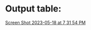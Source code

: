 # Output table: 

[Screen Shot 2023-05-18 at 7 31 54 PM](https://github.com/gkaur354/Super/assets/82777677/a9d87956-4af6-4bbf-8a0c-96db67e002c3)
